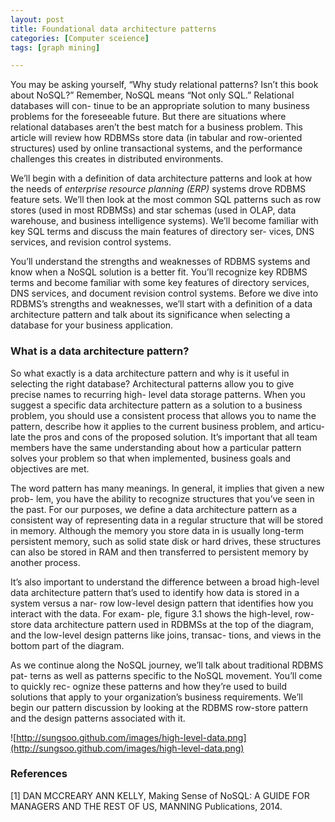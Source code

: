 ```yaml
---
layout: post
title: Foundational data architecture patterns
categories: [Computer sceience]
tags: [graph mining]

---
```


You may be asking yourself, “Why study relational patterns? Isn’t this book about NoSQL?” Remember, NoSQL means “Not only SQL.” Relational databases will con- tinue to be an appropriate solution to many business problems for the foreseeable future. But there are situations where relational databases aren’t the best match for a business problem. This article will review how RDBMSs store data (in tabular and row-oriented structures) used by online transactional systems, and the performance challenges this creates in distributed environments.
We’ll begin with a definition of data architecture patterns and look at how the needs of *enterprise resource planning (ERP)* systems drove RDBMS feature sets. We’ll then look at the most common SQL patterns such as row stores (used in most RDBMSs) and star schemas (used in OLAP, data warehouse, and business intelligence systems). We’ll become familiar with key SQL terms and discuss the main features of directory ser- vices, DNS services, and revision control systems.
You’ll understand the strengths and weaknesses of RDBMS systems and know when a NoSQL solution is a better fit. You’ll recognize key RDBMS terms and become familiar with some key features of directory services, DNS services, and document revision control systems. Before we dive into RDBMS’s strengths and weaknesses, we’ll start with a definition of a data architecture pattern and talk about its significance when selecting a database for your business application.
### What is a data architecture pattern?
So what exactly is a data architecture pattern and why is it useful in selecting the right database? Architectural patterns allow you to give precise names to recurring high- level data storage patterns. When you suggest a specific data architecture pattern as a solution to a business problem, you should use a consistent process that allows you to name the pattern, describe how it applies to the current business problem, and articu- late the pros and cons of the proposed solution. It’s important that all team members have the same understanding about how a particular pattern solves your problem so that when implemented, business goals and objectives are met.
The word pattern has many meanings. In general, it implies that given a new prob- lem, you have the ability to recognize structures that you’ve seen in the past. For our purposes, we define a data architecture pattern as a consistent way of representing data in a regular structure that will be stored in memory. Although the memory you store data in is usually long-term persistent memory, such as solid state disk or hard drives, these structures can also be stored in RAM and then transferred to persistent memory by another process.
It’s also important to understand the difference between a broad high-level data architecture pattern that’s used to identify how data is stored in a system versus a nar- row low-level design pattern that identifies how you interact with the data. For exam- ple, figure 3.1 shows the high-level, row-store data architecture pattern used in RDBMSs at the top of the diagram, and the low-level design patterns like joins, transac- tions, and views in the bottom part of the diagram.
As we continue along the NoSQL journey, we’ll talk about traditional RDBMS pat- terns as well as patterns specific to the NoSQL movement. You’ll come to quickly rec- ognize these patterns and how they’re used to build solutions that apply to your organization’s business requirements. We’ll begin our pattern discussion by looking at the RDBMS row-store pattern and the design patterns associated with it.![http://sungsoo.github.com/images/high-level-data.png](http://sungsoo.github.com/images/high-level-data.png)
### References
[1] DAN MCCREARY ANN KELLY, Making Sense of NoSQL: A GUIDE FOR MANAGERS AND THE REST OF US, MANNING Publications, 2014. 